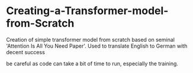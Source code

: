 # Creating-a-Transformer-model-from-Scratch
Creation of simple transformer model from scratch based on seminal 'Attention Is All You Need Paper'. Used to translate English to German with decent success

be careful as code can take a bit of time to run, especially the training.
